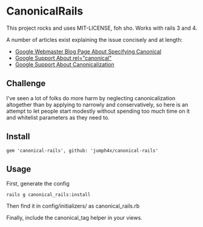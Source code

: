 CanonicalRails
==============

This project rocks and uses MIT-LICENSE, foh sho. Works with rails 3 and 4.

A number of articles exist explaining the issue concisely and at length:

 *   [Google Webmaster Blog Page About Specifying Canonical](http://googlewebmastercentral.blogspot.com/2009/02/specify-your-canonical.html)
 *   [Google Support About rel="canonical"](http://support.google.com/webmasters/bin/answer.py?hl=en&answer=139394)
 *   [Google Support About Canonicalization](http://support.google.com/webmasters/bin/answer.py?hl=en&answer=139066)

## Challenge

I've seen a lot of folks do more harm by neglecting canonicalization altogether than by applying to narrowly and conservatively, so here is an attempt to let people start modestly without spending too much time on it and whitelist parameters as they need to.

## Install

    gem 'canonical-rails', github: 'jumph4x/canonical-rails'

## Usage

First, generate the config

    rails g canonical_rails:install

Then find it in config/initializers/ as canonical_rails.rb

Finally, include the canonical_tag helper in your views.
